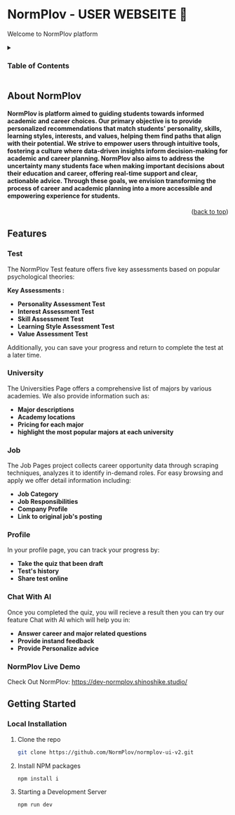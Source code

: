 # NormPlov - USER WEBSEITE 📖

Welcome to NormPlov platform 

<!-- TABLE OF CONTENTS -->
<details>
  <summary><h3>Table of Contents</h3></summary>
  <ol>x
    <li>
      <a href="#about-norm_plov">About NormPlov</a>
    </li>
    <li>
      <a href="#features">Features</a>
      <ul>
        <li><a href="#test">Test</a></li>
        <li><a href="#university">University</a></li>
        <li><a href="#job">Jobs</a></li>
        <li><a href="#profile">Profile</a></li>
        <li><a href="#chat-with-ai">Chat With AI</a></li>
      </ul>
    </li>
    <li><a href="#normplov-live-demo" >NormPlov Live Demo</a></li>
    <li>
      <a href="#getting-started">Getting Started</a>
      <ul>
        <li><a href="#local-installation">Local Installation</a></li>
      </ul>
    </li>
  </ol>
</details>

<!-- ABOUT THE PROJECT -->

## About NormPlov

<h4 id="about-norm_plov" >NormPlov is platform aimed to guiding students towards informed academic and career choices. Our primary objective is to provide personalized recommendations that match students' personality, skills, learning styles, interests, and values, helping them find paths that align with their potential. We strive to empower users through intuitive tools, fostering a culture where data-driven insights inform decision-making for academic and career planning. NormPlov also aims to address the uncertainty many students face when making important decisions about their education and career, offering real-time support and clear, actionable advice. Through these goals, we envision transforming the process of career and academic planning into a more accessible and empowering experience for students.  </h4>

<p align="right">(<a href="#readme-top">back to top</a>)</p>

## Features

### Test

The NormPlov Test feature offers five key assessments based on popular psychological theories: 

**Key Assessments :**
- **Personality Assessment Test**
- **Interest Assessment Test**
- **Skill Assessment Test**
- **Learning Style Assessment Test**
- **Value Assessment Test**

Additionally, you can save your progress and return to complete the test at a later time.

### University
The Universities Page offers a comprehensive list of majors by various academies.
We also provide information such as:
- **Major descriptions**
- **Academy locations**
- **Pricing for each major**
- **highlight the most popular majors at each university**

### Job
The Job Pages project collects career opportunity data through scraping techniques, analyzes it to identify in-demand roles. For easy browsing and apply we offer detail information including:
- **Job Category**
- **Job Responsibilities**
- **Company Profile**
- **Link to original job's posting**

### Profile
In your profile page, you can track your progress by:
- **Take the quiz that been draft**
- **Test's history**
- **Share test online**


### Chat With AI
Once you completed the quiz, you will recieve a result then you can try our feature Chat with AI which will help you in:
- **Answer career and major related questions**
- **Provide instand feedback**
- **Provide Personalize advice**

### NormPlov Live Demo
Check Out NormPlov: https://dev-normplov.shinoshike.studio/

<!-- GETTING STARTED -->

## Getting Started

### Local Installation

1. Clone the repo
   ```sh
   git clone https://github.com/NormPlov/normplov-ui-v2.git
   ```
2. Install NPM packages
   ```sh
   npm install i
   ```
3. Starting a Development Server
   ```sh
   npm run dev
   ```


